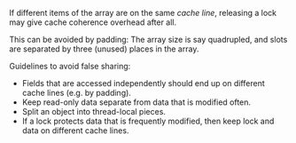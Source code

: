 If different items of the array are on the same *cache line*, releasing a lock may give cache coherence overhead after all.

This can be avoided by padding: The array size is say quadrupled, and slots are separated by three (unused) places in the array.

Guidelines to avoid false sharing:  
- Fields that are accessed independently should end up on different cache lines (e.g. by padding).  
- Keep read-only data separate from data that is modified often.
- Split an object into thread-local pieces.
- If a lock protects data that is frequently modified, then keep lock and data on different cache lines.